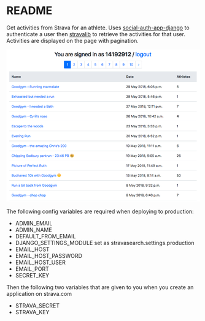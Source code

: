 # README

Get activities from Strava for an athlete. Uses [social-auth-app-django](https://github.com/python-social-auth/social-app-django) to authenticate a user then [stravalib](https://github.com/hozn/stravalib) to retrieve the activities for that user. Activities are displayed on the page with pagination.

![Alt text](site.png?raw=true "site")

The following config variables are required when deploying to production:
* ADMIN_EMAIL
* ADMIN_NAME
* DEFAULT_FROM_EMAIL
* DJANGO_SETTINGS_MODULE set as stravasearch.settings.production
* EMAIL_HOST
* EMAIL_HOST_PASSWORD
* EMAIL_HOST_USER
* EMAIL_PORT
* SECRET_KEY

Then the following two variables that are given to you when you create an application on strava.com

* STRAVA_SECRET
* STRAVA_KEY